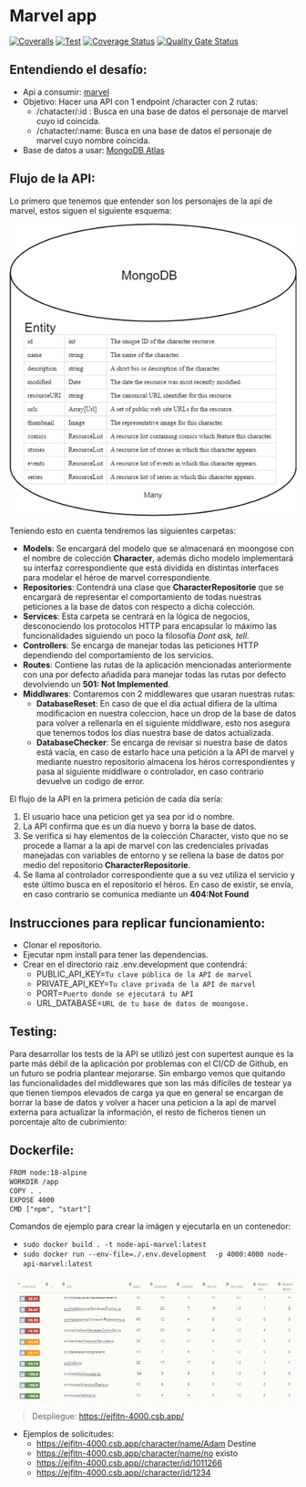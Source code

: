 # **Marvel app**

[![Coveralls](https://github.com/nicovegasr/marvel-api/actions/workflows/coverage.yml/badge.svg)](https://github.com/nicovegasr/marvel-api/actions/workflows/coverage.yml)
[![Test](https://github.com/nicovegasr/marvel-api/actions/workflows/test.yml/badge.svg)](https://github.com/nicovegasr/marvel-api/actions/workflows/test.yml)
[![Coverage Status](https://coveralls.io/repos/github/nicovegasr/marvel-api/badge.svg?branch=master)](https://coveralls.io/github/nicovegasr/marvel-api?branch=master)
[![Quality Gate Status](https://sonarcloud.io/api/project_badges/measure?project=nicovegasr_marvel-api&metric=alert_status)](https://sonarcloud.io/summary/new_code?id=nicovegasr_marvel-api)

## Entendiendo el desafío:
* Api a consumir: [marvel](https://developer.marvel.com/docs)
* Objetivo: Hacer una API con 1 endpoint /character con 2 rutas:
  * /chatacter/:id : Busca en una base de datos el personaje de marvel cuyo id coincida.
  * /chatacter/:name: Busca en una base de datos el personaje de marvel cuyo nombre coincida.
* Base de datos a usar: [MongoDB Atlas](https://www.mongodb.com/atlas/database)

## Flujo de la API:

Lo primero que tenemos que entender son los personajes de la api de marvel, estos siguen el siguiente esquema:

![Entidad Characer](./img/entidades.png)

Teniendo esto en cuenta tendremos las siguientes carpetas:

* **Models**: Se encargará del modelo que se almacenará en moongose con el nombre de colección **Character**, además dicho modelo implementará su interfaz correspondiente que está dividida en distintas interfaces para modelar el héroe de marvel correspondiente.
* **Repositories**: Contendrá una clase que **CharacterRepositorie** que se encargará de representar el comportamiento de todas nuestras peticiones a la base de datos con respecto a dicha colección.
* **Services**: Esta carpeta se centrará en la lógica de negocios, desconociendo los protocolos HTTP para encapsular lo máximo las funcionalidades siguiendo un poco la filosofía *Dont ask, tell*.
* **Controllers**: Se encarga de manejar todas las peticiones HTTP dependiendo del comportamiento de los servicios.
* **Routes**: Contiene las rutas de la aplicación mencionadas anteriormente con una por defecto añadida para manejar todas las rutas por defecto devolviendo un **501: Not Implemented**.
* **Middlwares**: Contaremos con 2 middlewares que usaran nuestras rutas:
  * **DatabaseReset**: En caso de que el dia actual difiera de la ultima modificacion en nuestra coleccion, hace un drop de la base de datos para volver a rellenarla en el siguiente middlware, esto nos asegura que tenemos todos los días nuestra base de datos actualizada.
  * **DatabaseChecker**: Se encarga de revisar si nuestra base de datos está vacía, en caso de estarlo hace una petición a la API de marvel y mediante nuestro repositorio almacena los héros correspondientes y pasa al siguiente middlware o controlador, en caso contrario devuelve un codigo de error.

El flujo de la API en la primera petición de cada día sería:

1. El usuario hace una peticion get ya sea por id o nombre.
2. La API confirma que es un día nuevo y borra la base de datos.
3. Se verifica si hay elementos de la colección Character, visto que no se procede a llamar a la api de marvel con las credenciales privadas manejadas con variables de entorno y se rellena la base de datos por medio del repositorio **CharacterRepositorie**.
4. Se llama al controlador correspondiente que a su vez utiliza el servicio y este último busca en el repositorio el héros. En caso de existir, se envía, en caso contrario se comunica mediante un **404:Not Found** 

## Instrucciones para replicar funcionamiento:
* Clonar el repositorio.
* Ejecutar npm install para tener las dependencias.
* Crear en el directorio raiz .env.development que contendrá:
  * PUBLIC_API_KEY=``Tu clave pública de la API de marvel``
  * PRIVATE_API_KEY=``Tu clave privada de la API de marvel``
  * PORT=``Puerto donde se ejecutará tu API``
  * URL_DATABASE=``URL de tu base de datos de moongose.``

## Testing:
Para desarrollar los tests de la API se utilizó jest con supertest aunque es la parte más débil de la aplicación por problemas con el CI/CD de Github, en un futuro se podria plantear mejorarse. Sin embargo vemos que quitando las funcionalidades del middlewares que son las más difíciles de testear ya que tienen tiempos elevados de carga ya que en general se encargan de borrar la base de datos y volver a hacer una peticion a la api de marvel externa para actualizar la información, el resto de ficheros tienen un porcentaje alto de cubrimiento:

## Dockerfile:
```docker
FROM node:18-alpine
WORKDIR /app
COPY . .
EXPOSE 4000
CMD ["npm", "start"]
```
Comandos de ejemplo para crear la imágen y ejecutarla en un contenedor:
* ``sudo docker build . -t node-api-marvel:latest``
* ``sudo docker run --env-file=./.env.development  -p 4000:4000 node-api-marvel:latest``

![Coverage information](./img/coveralls.png)

> Despliegue: https://ejfitn-4000.csb.app/
* Ejemplos de solicitudes: 
  * https://ejfitn-4000.csb.app/character/name/Adam Destine
  * https://ejfitn-4000.csb.app/character/name/no existo
  * https://ejfitn-4000.csb.app//character/id/1011266  
  * https://ejfitn-4000.csb.app//character/id/1234